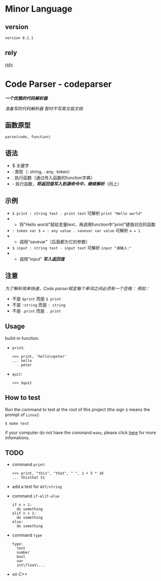 # Minor Language

## version

```text
version 0.1.1
```

## rely
[rply](https://pypi.org/project/rply/)

# Code Parser - codeparser

***一个优雅的代码解析器***

*准备写的代码解析器*
*暂时不写英文版文档*

## 函数原型
```python
parse(code, function)
```

## 语法
- $ 关键字
- : 类型（: string, : any, :token）
- . 执行函数（通过传入函数的function字典）
- \- 执行函数，***将返回值写入到源命令中，继续解析***（同上）

## 示例

- ```$ print : string text . print text``` 可解析  ```print "Hello world"```
- - 将"Hello world"赋给变量text，再调用function中"print"键值对应的函数
- ```: token var $ = : any value . savevar var value``` 可解析 ```a = 1```
- - 调用"savevar"（后面都为它的参数）
- ```$ input : string text - input text``` 可解析 ```input "请输入:"```
- - 调用"input" ***写入返回值***

## 注意

*为了解析简单快速，Code parser规定每个单词之间必须有一个空格：*
*例如：*
- 不是 ```$print``` 而是 ```$ print```
- 不是 ```:string``` 而是 ```: string```
- 不是 ```.print``` 而是 ```. print```

## Usage

build-in function:

- `print`:
  ```
  >>> print, 'hello\npeter'
  ... hello
    . peter
  ```
- `quit`:
  ```
  >>> $quit
  ```

## How to test
Run the command to test at the root of this project (the sign `$` means the
prompt of `Linux`):
```shell
$ make test
```

if your computer do not have the command `make`, please click
[here](https://www.gnu.org/software/make/) for more infomations.

## TODO

- command `print`:
  ```minor
  >>> print, "this", "that", " ", 1 + 5 * 10
  ... thisthat 51
  ```

- add a test for `AST/string`

- command `if-elif-else`
  ```minor
  if n > 1:
    do something
  elif n < 1:
    do something
  else:
    do something
  ```

- command `type`
  ```minor
  type:
    text
    number
    bool
    var
    int\float\...
  ```
- on C++
